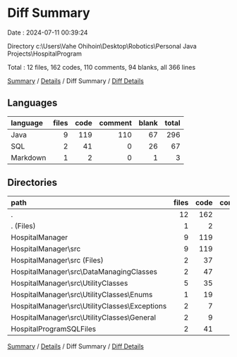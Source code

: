 # Diff Summary

Date : 2024-07-11 00:39:24

Directory c:\\Users\\Vahe Ohihoin\\Desktop\\Robotics\\Personal Java Projects\\HospitalProgram

Total : 12 files,  162 codes, 110 comments, 94 blanks, all 366 lines

[Summary](results.md) / [Details](details.md) / Diff Summary / [Diff Details](diff-details.md)

## Languages
| language | files | code | comment | blank | total |
| :--- | ---: | ---: | ---: | ---: | ---: |
| Java | 9 | 119 | 110 | 67 | 296 |
| SQL | 2 | 41 | 0 | 26 | 67 |
| Markdown | 1 | 2 | 0 | 1 | 3 |

## Directories
| path | files | code | comment | blank | total |
| :--- | ---: | ---: | ---: | ---: | ---: |
| . | 12 | 162 | 110 | 94 | 366 |
| . (Files) | 1 | 2 | 0 | 1 | 3 |
| HospitalManager | 9 | 119 | 110 | 67 | 296 |
| HospitalManager\\src | 9 | 119 | 110 | 67 | 296 |
| HospitalManager\\src (Files) | 2 | 37 | 40 | 12 | 89 |
| HospitalManager\\src\\DataManagingClasses | 2 | 47 | 42 | 33 | 122 |
| HospitalManager\\src\\UtilityClasses | 5 | 35 | 28 | 22 | 85 |
| HospitalManager\\src\\UtilityClasses\\Enums | 1 | 19 | 8 | 6 | 33 |
| HospitalManager\\src\\UtilityClasses\\Exceptions | 2 | 7 | 10 | 7 | 24 |
| HospitalManager\\src\\UtilityClasses\\General | 2 | 9 | 10 | 9 | 28 |
| HospitalProgramSQLFiles | 2 | 41 | 0 | 26 | 67 |

[Summary](results.md) / [Details](details.md) / Diff Summary / [Diff Details](diff-details.md)